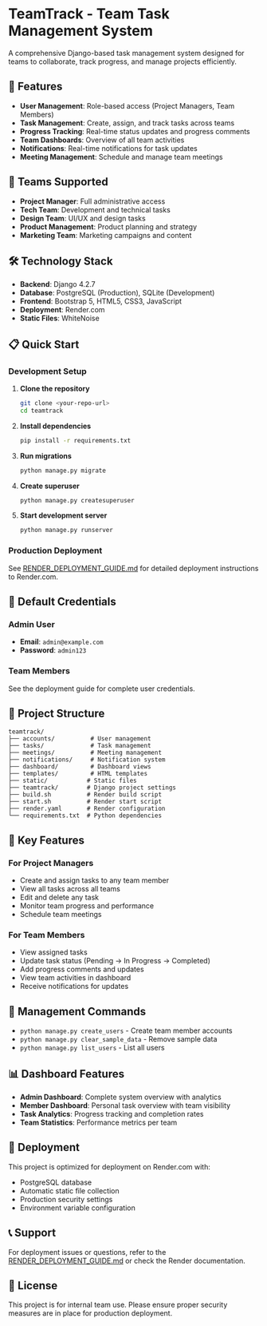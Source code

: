 # TeamTrack - Team Task Management System

A comprehensive Django-based task management system designed for teams to collaborate, track progress, and manage projects efficiently.

## 🚀 Features

- **User Management**: Role-based access (Project Managers, Team Members)
- **Task Management**: Create, assign, and track tasks across teams
- **Progress Tracking**: Real-time status updates and progress comments
- **Team Dashboards**: Overview of all team activities
- **Notifications**: Real-time notifications for task updates
- **Meeting Management**: Schedule and manage team meetings

## 👥 Teams Supported

- **Project Manager**: Full administrative access
- **Tech Team**: Development and technical tasks
- **Design Team**: UI/UX and design tasks
- **Product Management**: Product planning and strategy
- **Marketing Team**: Marketing campaigns and content

## 🛠️ Technology Stack

- **Backend**: Django 4.2.7
- **Database**: PostgreSQL (Production), SQLite (Development)
- **Frontend**: Bootstrap 5, HTML5, CSS3, JavaScript
- **Deployment**: Render.com
- **Static Files**: WhiteNoise

## 📋 Quick Start

### Development Setup

1. **Clone the repository**
   ```bash
   git clone <your-repo-url>
   cd teamtrack
   ```

2. **Install dependencies**
   ```bash
   pip install -r requirements.txt
   ```

3. **Run migrations**
   ```bash
   python manage.py migrate
   ```

4. **Create superuser**
   ```bash
   python manage.py createsuperuser
   ```

5. **Start development server**
   ```bash
   python manage.py runserver
   ```

### Production Deployment

See [RENDER_DEPLOYMENT_GUIDE.md](RENDER_DEPLOYMENT_GUIDE.md) for detailed deployment instructions to Render.com.

## 🔐 Default Credentials

### Admin User
- **Email**: `admin@example.com`
- **Password**: `admin123`

### Team Members
See the deployment guide for complete user credentials.

## 📁 Project Structure

```
teamtrack/
├── accounts/          # User management
├── tasks/             # Task management
├── meetings/          # Meeting management
├── notifications/     # Notification system
├── dashboard/         # Dashboard views
├── templates/         # HTML templates
├── static/           # Static files
├── teamtrack/        # Django project settings
├── build.sh          # Render build script
├── start.sh          # Render start script
├── render.yaml       # Render configuration
└── requirements.txt  # Python dependencies
```

## 🎯 Key Features

### For Project Managers
- Create and assign tasks to any team member
- View all tasks across all teams
- Edit and delete any task
- Monitor team progress and performance
- Schedule team meetings

### For Team Members
- View assigned tasks
- Update task status (Pending → In Progress → Completed)
- Add progress comments and updates
- View team activities in dashboard
- Receive notifications for updates

## 🔧 Management Commands

- `python manage.py create_users` - Create team member accounts
- `python manage.py clear_sample_data` - Remove sample data
- `python manage.py list_users` - List all users

## 📊 Dashboard Features

- **Admin Dashboard**: Complete system overview with analytics
- **Member Dashboard**: Personal task overview with team visibility
- **Task Analytics**: Progress tracking and completion rates
- **Team Statistics**: Performance metrics per team

## 🚀 Deployment

This project is optimized for deployment on Render.com with:
- PostgreSQL database
- Automatic static file collection
- Production security settings
- Environment variable configuration

## 📞 Support

For deployment issues or questions, refer to the [RENDER_DEPLOYMENT_GUIDE.md](RENDER_DEPLOYMENT_GUIDE.md) or check the Render documentation.

## 📄 License

This project is for internal team use. Please ensure proper security measures are in place for production deployment.
